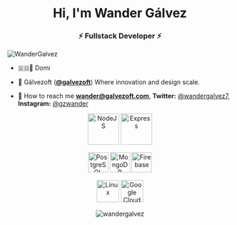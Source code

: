 
<h1 align="center">Hi, I'm Wander Gálvez</h1>
<h3 align="center">⚡ Fullstack Developer ⚡</h3>

 <p align="left"> <img src="https://komarev.com/ghpvc/?username=WanderGalvez" alt="WanderGalvez" /> </p> 
 
 -  🇩🇴🌴 Domi
 
 -  🚀 Gálvezoft (**<a href="https://twitter.com/@galvezoft">@galvezoft</a>**) Where innovation and design scale.

 -  📲 How to reach me **wander@galvezoft.com**, **Twitter:** <a href="https://twitter.com/Wandergalvez7">@wandergalvez7</a>, **Instagram:** <a href="https://instagram.com/gzwander">@gzwander</a>

<p align="center">
    <img src="https://cdn.jsdelivr.net/gh/devicons/devicon/icons/nodejs/nodejs-original-wordmark.svg" alt="NodeJS" width="70" height="70"/>
    <img src="https://cdn.jsdelivr.net/gh/devicons/devicon/icons/express/express-original-wordmark.svg" alt="Express" width="70" height="70"/>
</p>

<p align="center">
    <img src="https://cdn.jsdelivr.net/gh/devicons/devicon/icons/postgresql/postgresql-original-wordmark.svg" alt="PostgreSQL" width="45" height="45"/> 
    <img src="https://cdn.jsdelivr.net/gh/devicons/devicon/icons/mongodb/mongodb-original-wordmark.svg" alt="MongoDB" width="45" height="45"/> 
    <img src="https://cdn.jsdelivr.net/gh/devicons/devicon/icons/firebase/firebase-plain-wordmark.svg" alt="Firebase" width="45" height="45"/> 
</p>

<p align="center">
    <img src="https://cdn.jsdelivr.net/gh/devicons/devicon/icons/linux/linux-original.svg" alt="Linux" width="50" height="50"/> 
    <img src="https://cdn.jsdelivr.net/gh/devicons/devicon/icons/googlecloud/googlecloud-original.svg" alt="Google Cloud Platform" width="50" height="50"/> 
</p>

<p align="center">
<img src="https://github-readme-stats.vercel.app/api?username=wandergalvez&show_icons=true" alt="wandergalvez" /></p>
